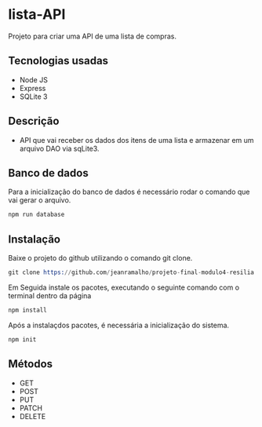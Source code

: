 # lista-API

Projeto para criar uma API de uma lista de compras.

## Tecnologias usadas

* Node JS
* Express
* SQLite 3

## Descrição

* API que vai receber os dados dos itens de uma lista e armazenar em um arquivo DAO via sqLite3.

## Banco de dados

Para a inicialização do banco de dados é necessário rodar o comando que vai gerar o arquivo.

```s
npm run database
```

## Instalação

Baixe o projeto do github utilizando o comando git clone.

```s
git clone https://github.com/jeanramalho/projeto-final-modulo4-resilia.git
```
Em Seguida instale os pacotes, executando o seguinte comando com o terminal dentro da página

```s
npm install
```

Após a instalaçdos pacotes, é necessária a inicialização do sistema.

```s
npm init
```
## Métodos

* GET
* POST
* PUT
* PATCH
* DELETE

